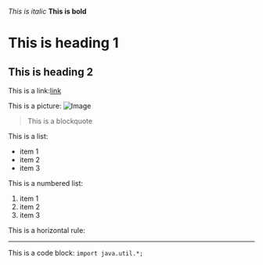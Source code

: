 _This is italic_
__This is bold__

This is heading 1
=================

## This is heading 2

This is a link:[link](https://kevin12j.github.io/cse15l-lab-reports/index.html)


This is a picture: ![Image](https://commonmark.org/help/images/favicon.png)

>This is a blockquote

This is a list:
* item 1
* item 2
* item 3

This is a numbered list:
1) item 1
2) item 2
3) item 3

This is a horizontal rule:

***

This is a code block:
`import java.util.*;`





